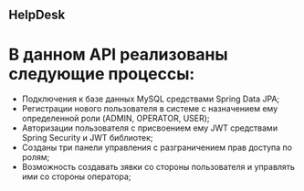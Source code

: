 ## HelpDesk

# В данном API реализованы следующие процессы:
- Подключения к базе данных MySQL средствами Spring Data JPA;
- Регистрации нового пользователя в системе с назначением ему определенной роли (ADMIN, OPERATOR, USER);
- Авторизации пользователя с присвоением ему JWT средствами Spring Security и JWT библиотек;
- Созданы три панели управления с разграничением прав доступа по ролям;
- Возможность создавать зявки со стороны пользователя и управлять ими со стороны оператора;
